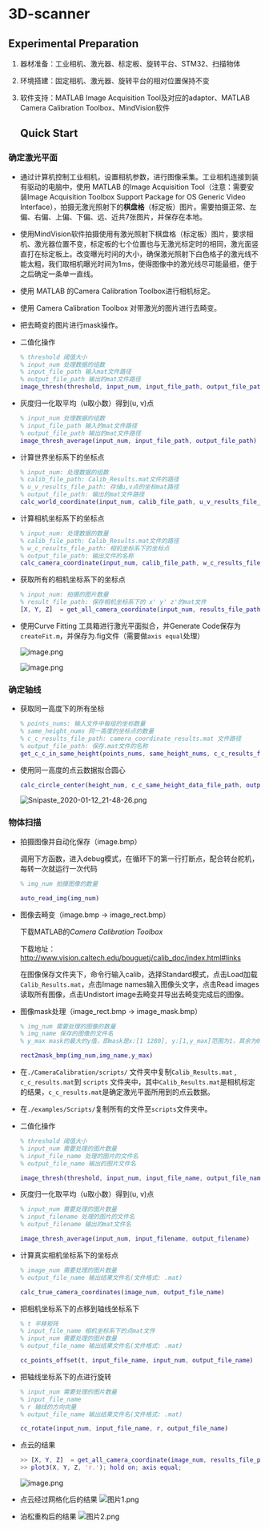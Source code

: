# 3D-scanner



##  Experimental Preparation

1. 器材准备：工业相机、激光器、标定板、旋转平台、STM32、扫描物体
2. 环境搭建：固定相机、激光器、旋转平台的相对位置保持不变
3. 软件支持：MATLAB Image Acquisition Tool及对应的adaptor、MATLAB Camera Calibration Toolbox、MindVision软件

 	## Quick Start

### 确定激光平面

- 通过计算机控制工业相机，设置相机参数，进行图像采集。工业相机连接到装有驱动的电脑中，使用 MATLAB 的Image Acquisition Tool（注意：需要安装Image Acquisition Toolbox Support Package for OS Generic Video Interface），拍摄无激光照射下的**棋盘格**（标定板）图片。需要拍摄正常、左偏、右偏、上偏、下偏、远、近共7张图片，并保存在本地。
- 使用MindVision软件拍摄使用有激光照射下棋盘格（标定板）图片，要求相机、激光器位置不变，标定板的七个位置也与无激光标定时的相同，激光面竖直打在标定板上。改变曝光时间的大小，确保激光照射下白色格子的激光线不能太粗，我们取相机曝光时间为1ms，使得图像中的激光线尽可能最细，便于之后确定一条单一直线。
- 使用 MATLAB 的Camera Calibration Toolbox进行相机标定。
- 使用 Camera Calibration Toolbox 对带激光的图片进行去畸变。
- 把去畸变的图片进行mask操作。

- 二值化操作

  ```matlab
  % threshold 阈值大小
  % input_num 处理数据的组数
  % input_file_path 输入mat文件路径
  % output_file_path 输出的mat文件路径
  image_thresh(threshold, input_num, input_file_path, output_file_path)
  ```

- 灰度归一化取平均（u取小数）得到(u, v)点

  ```matlab
  % input_num 处理数据的组数
  % input_file_path 输入的mat文件路径
  % output_file_path 输出的mat文件路径
  image_thresh_average(input_num, input_file_path, output_file_path)
  ```

- 计算世界坐标系下的坐标点

  ```matlab
  % input_num: 处理数据的组数
  % calib_file_path: Calib_Results.mat文件的路径
  % u_v_results_file_path: 存储u,v点的坐标mat路径
  % output_file_path: 输出的mat文件路径
  calc_world_coordinate(input_num, calib_file_path, u_v_results_file_path, output_file_path)
  ```

- 计算相机坐标系下的坐标点

  ```matlab
  % input_num: 处理数据的数量
  % calib_file_path: Calib_Results.mat文件的路径
  % w_c_results_file_path: 相机坐标系下的坐标点
  % output_file_path: 输出文件的名称
  calc_camera_coordinate(input_num, calib_file_path, w_c_results_file_path, output_file_path)
  ```

- 获取所有的相机坐标系下的坐标点 

  ```matlab
  % input_num: 拍摄的图片数量
  % result_file_path: 保存相机坐标系下的 x' y' z'的mat文件 
  [X, Y, Z]  = get_all_camera_coordinate(input_num, results_file_path)
  ```

- 使用Curve Fitting 工具箱进行激光平面拟合，并Generate Code保存为`createFit.m`，并保存为.fig文件（需要做`axis equal`处理）

  ![image.png](https://i.loli.net/2020/01/12/P1fdCoMbK2nj8YN.png)

  ![image.png](https://i.loli.net/2020/01/12/eOEqPuT1sZkcbV3.png)

### 确定轴线

- 获取同一高度下的所有坐标

  ```matlab
  % points_nums: 输入文件中每组的坐标数量
  % same_height_nums 同一高度的坐标点的数量
  % c_c_results_file_path: camera_coordinate_results.mat 文件路径
  % output_file_path: 保存.mat文件的名称
  get_c_c_in_same_height(points_nums, same_height_nums, c_c_results_file_path, output_file_path)
  ```

- 使用同一高度的点云数据拟合圆心

  ```matlab
  calc_circle_center(height_num, c_c_same_height_data_file_path, output_file_path)
  ```

  ![Snipaste_2020-01-12_21-48-26.png](https://i.loli.net/2020/01/12/dfTucHEJ1XotwYb.png)

### 物体扫描

- 拍摄图像并自动化保存（image.bmp）

  调用下方函数，进入debug模式，在循环下的第一行打断点，配合转台舵机，每转一次就运行一次代码

  ```matlab
  % img_num 拍摄图像的数量
  
  auto_read_img(img_num)
  ```



- 图像去畸变（image.bmp → image_rect.bmp）

  下载MATLAB的*Camera Calibration Toolbox*

  下载地址：http://www.vision.caltech.edu/bouguetj/calib_doc/index.html#links

  在图像保存文件夹下，命令行输入calib，选择Standard模式，点击Load加载`Calib_Results.mat`，点击Image names输入图像头文字，点击Read images读取所有图像，点击Undistort image去畸变并导出去畸变完成后的图像。

  

- 图像mask处理（image_rect.bmp → image_mask.bmp）

  ```matlab
  % img_num 需要处理的图像的数量
  % img_name 保存的图像的文件名
  % y_max mask的最大的y值，即mask是x:[1 1280], y:[1,y_max]范围为1，其余为0的1280*1024矩阵
  
  rect2mask_bmp(img_num,img_name,y_max)
  ```

  

- 在`./CameraCalibration/scripts/` 文件夹中复制`Calib_Results.mat` , `c_c_results.mat`到 `scripts` 文件夹中，其中`Calib_Results.mat`是相机标定的结果，`c_c_results.mat`是确定激光平面所用到的点云数据。

  

- 在`./examples/Scripts/`复制所有的文件至`scripts`文件夹中。

  

- 二值化操作

  ```matlab
  % threshold 阈值大小
  % input_num 需要处理的图片数量
  % input_file_name 处理的图片的文件名
  % output_file_name 输出的图片文件名
  
  image_thresh(threshold, input_num, input_file_name, output_file_name)
  ```

  

- 灰度归一化取平均（u取小数）得到(u, v)点

  ```matlab
  % input_num 需要处理的图片数量
  % input_filename 处理的图片的文件名
  % output_filename 输出的mat文件名
  
  image_thresh_average(input_num, input_filename, output_filename)
  ```

  

- 计算真实相机坐标系下的坐标点

  ```matlab
  % image_num 需要处理的图片数量
  % output_file_name 输出结果文件名(文件格式: .mat)
  
  calc_true_camera_coordinates(image_num, output_file_name)
  ```

  

- 把相机坐标系下的点移到轴线坐标系下

  ```matlab
  % t 平移矩阵
  % input_file_name 相机坐标系下的点mat文件
  % input_num 需要处理的图片数量
  % output_file_name 输出结果文件名(文件格式: .mat)
  
  cc_points_offset(t, input_file_name, input_num, output_file_name)
  ```

  

- 把轴线坐标系下的点进行旋转

  ```matlab
  % input_num 需要处理的图片数量
  % input_file_name 
  % r 轴线的方向向量
  % output_file_name 输出结果文件名(文件格式: .mat)
  
  cc_rotate(input_num, input_file_name, r, output_file_name)
  ```

  

- 点云的结果

  ```matlab
  >> [X, Y, Z]  = get_all_camera_coordinate(image_num, results_file_path)
  >> plot3(X, Y, Z, 'r.'); hold on; axis equal;
  ```

  ![image.png](https://i.loli.net/2019/12/31/eSULa18slkEoQ7n.png)
- 点云经过网格化后的结果
  ![图片1.png](https://i.loli.net/2020/01/12/9QHdJN624LCgUbt.png)

- 泊松重构后的结果
  ![图片2.png](https://i.loli.net/2020/01/12/A9SfFlP7Rest1Ig.png)

  

